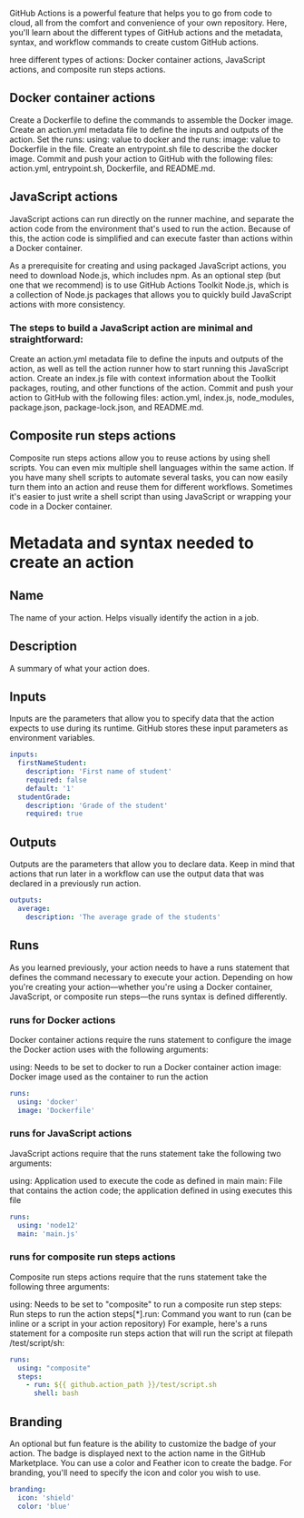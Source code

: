 GitHub Actions is a powerful feature that helps you to go from code to cloud, all from the comfort and convenience of your own repository. Here, you'll learn about the different types of GitHub actions and the metadata, syntax, and workflow commands to create custom GitHub actions.

hree different types of actions: Docker container actions, JavaScript actions, and composite run steps actions.

## Docker container actions
Create a Dockerfile to define the commands to assemble the Docker image.
Create an action.yml metadata file to define the inputs and outputs of the action. Set the runs: using: value to docker and the runs: image: value to Dockerfile in the file.
Create an entrypoint.sh file to describe the docker image.
Commit and push your action to GitHub with the following files: action.yml, entrypoint.sh, Dockerfile, and README.md.


## JavaScript actions
JavaScript actions can run directly on the runner machine, and separate the action code from the environment that's used to run the action. Because of this, the action code is simplified and can execute faster than actions within a Docker container.

As a prerequisite for creating and using packaged JavaScript actions, you need to download Node.js, which includes npm. As an optional step (but one that we recommend) is to use GitHub Actions Toolkit Node.js, which is a collection of Node.js packages that allows you to quickly build JavaScript actions with more consistency.

### The steps to build a JavaScript action are minimal and straightforward:
Create an action.yml metadata file to define the inputs and outputs of the action, as well as tell the action runner how to start running this JavaScript action.
Create an index.js file with context information about the Toolkit packages, routing, and other functions of the action.
Commit and push your action to GitHub with the following files: action.yml, index.js, node_modules, package.json, package-lock.json, and README.md.



## Composite run steps actions
Composite run steps actions allow you to reuse actions by using shell scripts. You can even mix multiple shell languages within the same action.
If you have many shell scripts to automate several tasks, you can now easily turn them into an action and reuse them for different workflows.
Sometimes it's easier to just write a shell script than using JavaScript or wrapping your code in a Docker container.




# Metadata and syntax needed to create an action  

## Name
The name of your action. Helps visually identify the action in a job.

## Description
A summary of what your action does.

## Inputs
Inputs are the parameters that allow you to specify data that the action expects to use during its runtime. GitHub stores these input parameters as environment variables.
```yml
inputs:
  firstNameStudent:
    description: 'First name of student'
    required: false
    default: '1'
  studentGrade:
    description: 'Grade of the student'
    required: true
```

## Outputs
Outputs are the parameters that allow you to declare data. Keep in mind that actions that run later in a workflow can use the output data that was declared in a previously run action.
```yml
outputs:
  average:
    description: 'The average grade of the students'
```


## Runs
As you learned previously, your action needs to have a runs statement that defines the command necessary to execute your action. Depending on how you're creating your action—whether you're using a Docker container, JavaScript, or composite run steps—the runs syntax is defined differently.

### runs for Docker actions
Docker container actions require the runs statement to configure the image the Docker action uses with the following arguments:

using: Needs to be set to docker to run a Docker container action
image: Docker image used as the container to run the action
```yml
runs:
  using: 'docker'
  image: 'Dockerfile'
```


### runs for JavaScript actions
JavaScript actions require that the runs statement take the following two arguments:

using: Application used to execute the code as defined in main
main: File that contains the action code; the application defined in using executes this file
```yml
runs:
  using: 'node12'
  main: 'main.js'
```




### runs for composite run steps actions
Composite run steps actions require that the runs statement take the following three arguments:

using: Needs to be set to "composite" to run a composite run step
steps: Run steps to run the action
steps[*].run: Command you want to run (can be inline or a script in your action repository)
For example, here's a runs statement for a composite run steps action that will run the script at filepath /test/script/sh:
```yml
runs:
  using: "composite"
  steps:
    - run: ${{ github.action_path }}/test/script.sh
      shell: bash
```

## Branding
An optional but fun feature is the ability to customize the badge of your action. The badge is displayed next to the action name in the GitHub Marketplace. You can use a color and Feather icon to create the badge. For branding, you'll need to specify the icon and color you wish to use.
```yml
branding:
  icon: 'shield'  
  color: 'blue'
```
